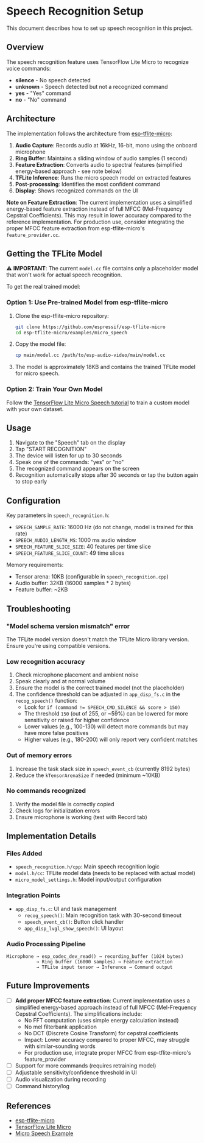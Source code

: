 # Speech Recognition Setup

This document describes how to set up speech recognition in this project.

## Overview

The speech recognition feature uses TensorFlow Lite Micro to recognize voice commands:
- **silence** - No speech detected
- **unknown** - Speech detected but not a recognized command
- **yes** - "Yes" command
- **no** - "No" command

## Architecture

The implementation follows the architecture from [esp-tflite-micro](https://github.com/espressif/esp-tflite-micro):

1. **Audio Capture**: Records audio at 16kHz, 16-bit, mono using the onboard microphone
2. **Ring Buffer**: Maintains a sliding window of audio samples (1 second)
3. **Feature Extraction**: Converts audio to spectral features (simplified energy-based approach - see note below)
4. **TFLite Inference**: Runs the micro speech model on extracted features
5. **Post-processing**: Identifies the most confident command
6. **Display**: Shows recognized commands on the UI

**Note on Feature Extraction**: The current implementation uses a simplified energy-based feature extraction instead of full MFCC (Mel-Frequency Cepstral Coefficients). This may result in lower accuracy compared to the reference implementation. For production use, consider integrating the proper MFCC feature extraction from esp-tflite-micro's `feature_provider.cc`.

## Getting the TFLite Model

⚠️ **IMPORTANT**: The current `model.cc` file contains only a placeholder model that won't work for actual speech recognition.

To get the real trained model:

### Option 1: Use Pre-trained Model from esp-tflite-micro

1. Clone the esp-tflite-micro repository:
   ```bash
   git clone https://github.com/espressif/esp-tflite-micro
   cd esp-tflite-micro/examples/micro_speech
   ```

2. Copy the model file:
   ```bash
   cp main/model.cc /path/to/esp-audio-video/main/model.cc
   ```

3. The model is approximately 18KB and contains the trained TFLite model for micro speech.

### Option 2: Train Your Own Model

Follow the [TensorFlow Lite Micro Speech tutorial](https://github.com/tensorflow/tflite-micro/tree/main/tensorflow/lite/micro/examples/micro_speech) to train a custom model with your own dataset.

## Usage

1. Navigate to the "Speech" tab on the display
2. Tap "START RECOGNITION"
3. The device will listen for up to 30 seconds
4. Speak one of the commands: "yes" or "no"
5. The recognized command appears on the screen
6. Recognition automatically stops after 30 seconds or tap the button again to stop early

## Configuration

Key parameters in `speech_recognition.h`:
- `SPEECH_SAMPLE_RATE`: 16000 Hz (do not change, model is trained for this rate)
- `SPEECH_AUDIO_LENGTH_MS`: 1000 ms audio window
- `SPEECH_FEATURE_SLICE_SIZE`: 40 features per time slice
- `SPEECH_FEATURE_SLICE_COUNT`: 49 time slices

Memory requirements:
- Tensor arena: 10KB (configurable in `speech_recognition.cpp`)
- Audio buffer: 32KB (16000 samples * 2 bytes)
- Feature buffer: ~2KB

## Troubleshooting

### "Model schema version mismatch" error
The TFLite model version doesn't match the TFLite Micro library version. Ensure you're using compatible versions.

### Low recognition accuracy
1. Check microphone placement and ambient noise
2. Speak clearly and at normal volume
3. Ensure the model is the correct trained model (not the placeholder)
4. The confidence threshold can be adjusted in `app_disp_fs.c` in the `recog_speech()` function:
   - Look for `if (command != SPEECH_CMD_SILENCE && score > 150)`
   - The threshold `150` (out of 255, or ~59%) can be lowered for more sensitivity or raised for higher confidence
   - Lower values (e.g., 100-130) will detect more commands but may have more false positives
   - Higher values (e.g., 180-200) will only report very confident matches

### Out of memory errors
1. Increase the task stack size in `speech_event_cb` (currently 8192 bytes)
2. Reduce the `kTensorArenaSize` if needed (minimum ~10KB)

### No commands recognized
1. Verify the model file is correctly copied
2. Check logs for initialization errors
3. Ensure microphone is working (test with Record tab)

## Implementation Details

### Files Added

- `speech_recognition.h/cpp`: Main speech recognition logic
- `model.h/cc`: TFLite model data (needs to be replaced with actual model)
- `micro_model_settings.h`: Model input/output configuration

### Integration Points

- `app_disp_fs.c`: UI and task management
  - `recog_speech()`: Main recognition task with 30-second timeout
  - `speech_event_cb()`: Button click handler
  - `app_disp_lvgl_show_speech()`: UI layout

### Audio Processing Pipeline

```
Microphone → esp_codec_dev_read() → recording_buffer (1024 bytes)
           → Ring buffer (16000 samples) → Feature extraction
           → TFLite input tensor → Inference → Command output
```

## Future Improvements

- [ ] **Add proper MFCC feature extraction**: Current implementation uses a simplified energy-based approach instead of full MFCC (Mel-Frequency Cepstral Coefficients). The simplifications include:
  - No FFT computation (uses simple energy calculation instead)
  - No mel filterbank application
  - No DCT (Discrete Cosine Transform) for cepstral coefficients
  - Impact: Lower accuracy compared to proper MFCC, may struggle with similar-sounding words
  - For production use, integrate proper MFCC from esp-tflite-micro's feature_provider
- [ ] Support for more commands (requires retraining model)
- [ ] Adjustable sensitivity/confidence threshold in UI
- [ ] Audio visualization during recording
- [ ] Command history/log

## References

- [esp-tflite-micro](https://github.com/espressif/esp-tflite-micro)
- [TensorFlow Lite Micro](https://www.tensorflow.org/lite/microcontrollers)
- [Micro Speech Example](https://github.com/tensorflow/tflite-micro/tree/main/tensorflow/lite/micro/examples/micro_speech)
